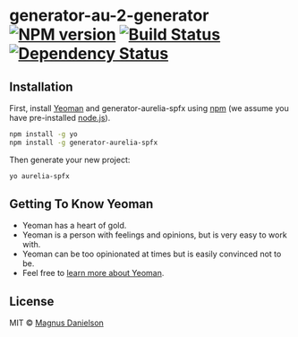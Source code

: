 # generator-au-2-generator [![NPM version][npm-image]][npm-url] [![Build Status][travis-image]][travis-url] [![Dependency Status][daviddm-image]][daviddm-url]
> 

## Installation

First, install [Yeoman](http://yeoman.io) and generator-aurelia-spfx using [npm](https://www.npmjs.com/) (we assume you have pre-installed [node.js](https://nodejs.org/)).

```bash
npm install -g yo
npm install -g generator-aurelia-spfx
```

Then generate your new project:

```bash
yo aurelia-spfx
```

## Getting To Know Yeoman

 * Yeoman has a heart of gold.
 * Yeoman is a person with feelings and opinions, but is very easy to work with.
 * Yeoman can be too opinionated at times but is easily convinced not to be.
 * Feel free to [learn more about Yeoman](http://yeoman.io/).

## License

MIT © [Magnus Danielson]()


[npm-image]: https://badge.fury.io/js/generator-au-2-generator.svg
[npm-url]: https://npmjs.org/package/generator-au-2-generator
[travis-image]: https://travis-ci.com/magnusdanielson/generator-au-2-generator.svg?branch=master
[travis-url]: https://travis-ci.com/magnusdanielson/generator-au-2-generator
[daviddm-image]: https://david-dm.org/magnusdanielson/generator-au-2-generator.svg?theme=shields.io
[daviddm-url]: https://david-dm.org/magnusdanielson/generator-au-2-generator
